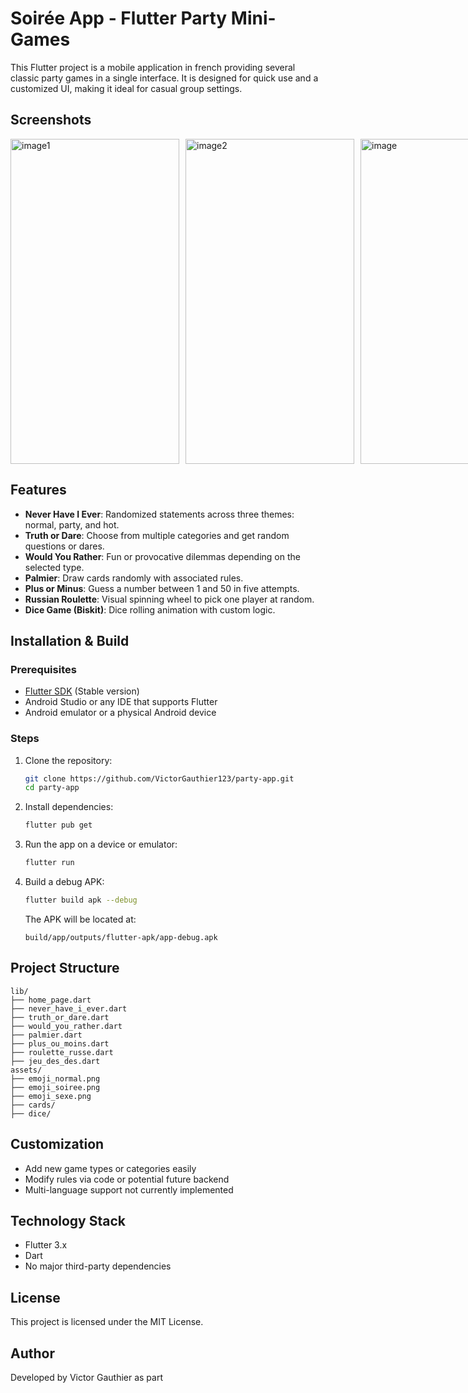 # Soirée App - Flutter Party Mini-Games

This Flutter project is a mobile application in french providing several classic party games in a single interface. It is designed for quick use and a customized UI, making it ideal for casual group settings.

## Screenshots

<div style="display: flex; gap: 10px;">
  <img width="270" height="520" alt="image1" src="https://github.com/user-attachments/assets/fd950b20-6957-4286-a2e9-a26b2c78c7fa" />
  <img width="270" height="520" alt="image2" src="https://github.com/user-attachments/assets/90a05219-a24b-48c5-b0d9-39b4098199d5" />
  <img width="270" height="520" alt="image" src="https://github.com/user-attachments/assets/280409d3-6512-448c-bd46-456170e0c17b" />

  <img width="270" height="520" alt="image" src="https://github.com/user-attachments/assets/1a1890dc-20f8-4624-9682-ca03b0891664" />
  
  <img width="270" height="520" alt="image" src="https://github.com/user-attachments/assets/59f28315-a63d-490f-b019-765b91f17468" />
  
  <img width="270" height="520" alt="image" src="https://github.com/user-attachments/assets/602f13a8-9c31-4497-8f2a-ae2613926ca0" />
</div>









## Features

- **Never Have I Ever**: Randomized statements across three themes: normal, party, and hot.
- **Truth or Dare**: Choose from multiple categories and get random questions or dares.
- **Would You Rather**: Fun or provocative dilemmas depending on the selected type.
- **Palmier**: Draw cards randomly with associated rules.
- **Plus or Minus**: Guess a number between 1 and 50 in five attempts.
- **Russian Roulette**: Visual spinning wheel to pick one player at random.
- **Dice Game (Biskit)**: Dice rolling animation with custom logic.

## Installation & Build

### Prerequisites

- [Flutter SDK](https://docs.flutter.dev/get-started/install) (Stable version)
- Android Studio or any IDE that supports Flutter
- Android emulator or a physical Android device

### Steps

1. Clone the repository:
   ```bash
   git clone https://github.com/VictorGauthier123/party-app.git
   cd party-app
   ```

2. Install dependencies:
   ```bash
   flutter pub get
   ```

3. Run the app on a device or emulator:
   ```bash
   flutter run
   ```

4. Build a debug APK:
   ```bash
   flutter build apk --debug
   ```

   The APK will be located at:
   ```
   build/app/outputs/flutter-apk/app-debug.apk
   ```

## Project Structure

```
lib/
├── home_page.dart
├── never_have_i_ever.dart
├── truth_or_dare.dart
├── would_you_rather.dart
├── palmier.dart
├── plus_ou_moins.dart
├── roulette_russe.dart
├── jeu_des_des.dart
assets/
├── emoji_normal.png
├── emoji_soiree.png
├── emoji_sexe.png
├── cards/
├── dice/
```

## Customization

- Add new game types or categories easily
- Modify rules via code or potential future backend
- Multi-language support not currently implemented

## Technology Stack

- Flutter 3.x
- Dart
- No major third-party dependencies

## License

This project is licensed under the MIT License.

## Author

Developed by Victor Gauthier as part 
